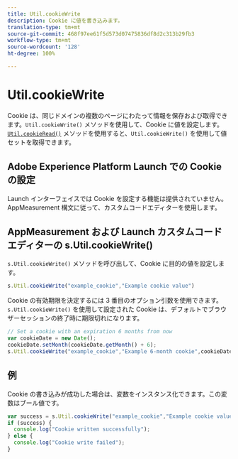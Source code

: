 ```yaml
---
title: Util.cookieWrite
description: Cookie に値を書き込みます。
translation-type: tm+mt
source-git-commit: 468f97ee61f5d573d07475836df8d2c313b29fb3
workflow-type: tm+mt
source-wordcount: '128'
ht-degree: 100%

---
```



# Util.cookieWrite

Cookie は、同じドメインの複数のページにわたって情報を保存および取得できます。`Util.cookieWrite()` メソッドを使用して、Cookie に値を設定します。[`Util.cookieRead()`](util-cookieread.md) メソッドを使用すると、`Util.cookieWrite()` を使用して値セットを取得できます。

## Adobe Experience Platform Launch での Cookie の設定

Launch インターフェイスでは Cookie を設定する機能は提供されていません。AppMeasurement 構文に従って、カスタムコードエディターを使用します。

## AppMeasurement および Launch カスタムコードエディターの s.Util.cookieWrite()

`s.Util.cookieWrite()` メソッドを呼び出して、Cookie に目的の値を設定します。

```js
s.Util.cookieWrite("example_cookie","Example cookie value")
```

Cookie の有効期限を決定するには 3 番目のオプション引数を使用できます。`s.Util.cookieWrite()` を使用して設定された Cookie は、デフォルトでブラウザーセッションの終了時に期限切れになります。

```js
// Set a cookie with an expiration 6 months from now
var cookieDate = new Date();
cookieDate.setMonth(cookieDate.getMonth() + 6);
s.Util.cookieWrite("example_cookie","Example 6-month cookie",cookieDate);
```

## 例

Cookie の書き込みが成功した場合は、変数をインスタンス化できます。この変数はブール値です。

```js
var success = s.Util.cookieWrite("example_cookie","Example cookie value");
if (success) {
  console.log("Cookie written successfully");
} else {
  console.log("Cookie write failed");
}
```
